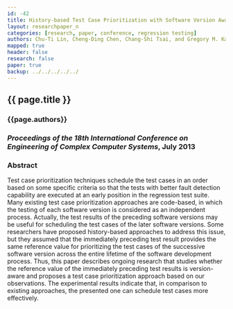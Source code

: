 ```yaml
---
id: -42
title: History-based Test Case Prioritization with Software Version Awareness 
layout: researchpaper_n
categories: [research, paper, conference, regression testing]
authors: Chu-Ti Lin, Cheng-Ding Chen, Chang-Shi Tsai, and Gregory M. Kapfhammer
mapped: true 
header: false 
research: false 
paper: true
backup: ../../../../../
---
```


## {{ page.title }} [<i class="fa fa-download"></i>]({{site.baseurl}}download/research/papers/iceccs2013-lin-chen-tsai-kapfhammer.pdf "Download this Paper!")

### {{page.authors}}

### <em>Proceedings of the 18th International Conference on Engineering of Complex Computer Systems</em>, July 2013

### Abstract

Test case prioritization techniques schedule the test cases in an order based on some specific criteria so that the
tests with better fault detection capability are executed at an early position in the regression test suite. Many
existing test case prioritization approaches are code-based, in which the testing of each software version is considered
as an independent process. Actually, the test results of the preceding software versions may be useful for scheduling
the test cases of the later software versions. Some researchers have proposed history-based approaches to address this
issue, but they assumed that the immediately preceding test result provides the same reference value for prioritizing
the test cases of the successive software version across the entire lifetime of the software development process. Thus,
this paper describes ongoing research that studies whether the reference value of the immediately preceding test results
is version-aware and proposes a test case prioritization approach based on our observations. The experimental results
indicate that, in comparison to existing approaches, the presented one can schedule test cases more effectively.

